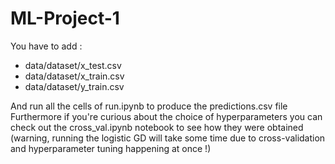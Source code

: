 # ML-Project-1

You have to add :
- data/dataset/x_test.csv
- data/dataset/x_train.csv
- data/dataset/y_train.csv

And run all the cells of run.ipynb to produce the predictions.csv file
Furthermore if you're curious about the choice of hyperparameters you can check out the cross_val.ipynb notebook to see how they were obtained (warning, running the logistic GD will take some time due to cross-validation and hyperparameter tuning happening at once !)
